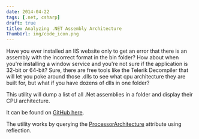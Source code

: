 ```yaml
---
date: 2014-04-22
tags: [.net, csharp]
draft: true
title: Analyzing .NET Assembly Architecture
ThumbUrl: img/code_icon.png
---
```


Have you ever installed an IIS website only to get an error that there is an assembly with the incorrect format in the bin folder? How about when you're installing a window service and you're not sure if the application is 32-bit or 64-bit? Sure, there are free tools like the Telerik Decompiler that will let you poke around those .dlls to see what cpu architecture they are built for, but what if you have dozens of dlls in one folder?

This utility will dump a list of all .Net assemblies in a folder and display their CPU architecture.

It can be found on [GitHub here](https://github.com/szahn/AssemblyAnalyzer).

The utility works by querying the [ProcessorArchitecture](http://msdn.microsoft.com/en-us/library/vstudio/system.reflection.processorarchitecture) attribute using reflection.